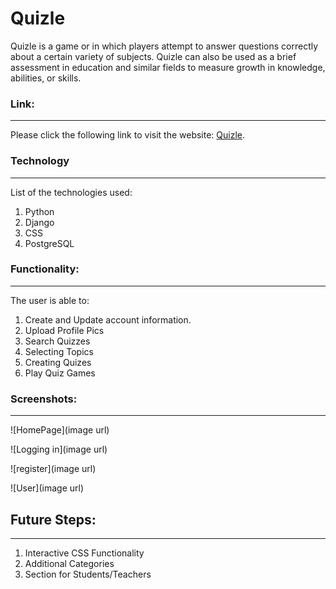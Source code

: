 # Quizle

Quizle is a  game or in which players attempt to answer questions correctly about a certain variety of subjects. Quizle can also be used as a brief assessment in education and similar fields to measure growth in knowledge, abilities, or skills.


### Link: 
______________________________________________________________

Please click the following link to visit the website: [Quizle](https://quizlesei.herokuapp.com/).


### Technology
______________________________________________________________
List of the technologies used: 

1. Python
2. Django
3. CSS
4. PostgreSQL



### Functionality:
______________________________________________________________
The user is able to:

1. Create and Update account information.
2. Upload Profile Pics
3. Search Quizzes
4. Selecting Topics
5. Creating Quizes
6. Play Quiz Games



### Screenshots:
______________________________________________________________

![HomePage](image url)

![Logging in](image url)

![register](image url)

![User](image url)


## Future Steps:
______________________________________________________________
1. Interactive CSS Functionality
2. Additional Categories
3. Section for Students/Teachers
